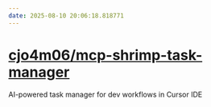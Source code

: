 ```yaml
---
date: 2025-08-10 20:06:18.818771
---
```


# [cjo4m06/mcp-shrimp-task-manager](https://github.com/cjo4m06/mcp-shrimp-task-manager)

AI-powered task manager for dev workflows in Cursor IDE